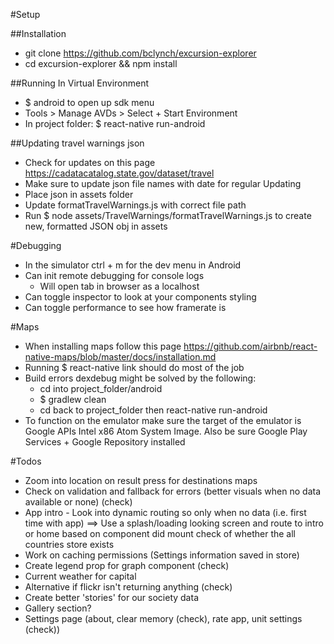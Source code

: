 #Setup

##Installation
- git clone https://github.com/bclynch/excursion-explorer
- cd excursion-explorer && npm install

##Running In Virtual Environment
- $ android to open up sdk menu
- Tools > Manage AVDs > Select + Start Environment
- In project folder: $ react-native run-android

##Updating travel warnings json
- Check for updates on this page https://cadatacatalog.state.gov/dataset/travel
- Make sure to update json file names with date for regular Updating
- Place json in assets folder
- Update formatTravelWarnings.js with correct file path
- Run $ node assets/TravelWarnings/formatTravelWarnings.js to create new, formatted JSON obj in assets

#Debugging
- In the simulator ctrl + m for the dev menu in Android
- Can init remote debugging for console logs
  - Will open tab in browser as a localhost
- Can toggle inspector to look at your components styling
- Can toggle performance to see how framerate is

#Maps
- When installing maps follow this page https://github.com/airbnb/react-native-maps/blob/master/docs/installation.md
- Running $ react-native link should do most of the job
- Build errors dexdebug might be solved by the following:
  - cd into project_folder/android
  - $ gradlew clean
  - cd back to project_folder then react-native run-android
- To function on the emulator make sure the target of the emulator is Google APIs Intel x86 Atom System Image. Also be sure Google Play Services + Google Repository installed

#Todos
- Zoom into location on result press for destinations maps
- Check on validation and fallback for errors (better visuals when no data available or none) (check)
- App intro - Look into dynamic routing so only when no data (i.e. first time with app) ==> Use a splash/loading looking screen and route to intro or home based on component did mount check of whether the all countries store exists
- Work on caching permissions (Settings information saved in store)
- Create legend prop for graph component (check)
- Current weather for capital
- Alternative if flickr isn't returning anything (check)
- Create better 'stories' for our society data
- Gallery section?
- Settings page (about, clear memory (check), rate app, unit settings (check))
